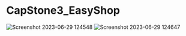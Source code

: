 # CapStone3_EasyShop
![Screenshot 2023-06-29 124548](https://github.com/Jada-T/CapStone3_EasyShop/assets/130481616/b584e698-312b-4c09-a53a-14ee17a4c8b5)
![Screenshot 2023-06-29 124647](https://github.com/Jada-T/CapStone3_EasyShop/assets/130481616/156fc224-8829-4ea6-bf8f-2675b8af1c7e)
